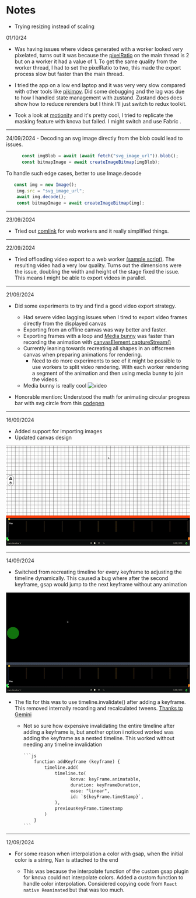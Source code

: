 # Notes

- Trying resizing instead of scaling

01/10/24

- Was having issues where videos generated with a worker looked very pixelated, turns out it was because the  [pixelRatio](https://konvajs.org/api/Konva.Canvas.html#getPixelRatio) on the main thread is 2 but on a worker it had a value of 1.
To get the same quality from the worker thread, I had to set the pixelRatio to two, this made the export process slow but faster than the main thread.

- I tried the app on a low end laptop and it was very very slow compared with other tools like [pikimov](https://pikimov.com/). Did some debugging and the lag was due to how I handled state management with zustand. Zustand docs does show how to reduce rerenders but I think I'll just switch to redux toolkit.

- Took a look at [motionity](https://www.motionity.app/) and it's pretty cool, I tried to replicate the masking feature with knova but failed. I might switch and use Fabric .

<hr />
24/09/2024
- Decoding an svg image directly from the blob could lead to  issues.

  ```ts
        const imgBlob = await (await fetch("svg_image_url")).blob();
        const bitmapImage = await createImageBitmap(imgBlob);
  ```

  To handle such edge cases, better to use Image.decode

  ```ts
     const img = new Image();
      img.src = "svg_image_url";
      await img.decode();
      const bitmapImage = await createImageBitmap(img);
  ```

<hr />

23/09/2024

- Tried out [comlink](https://github.com/GoogleChromeLabs/comlink) for web workers and it really simplified things.

<hr />

22/09/2024

- Tried offloading video export to a web worker [(sample script)](https://gist.github.com/uwemneku/53da519d8f602098c9fb7dacba53a672). The resulting video had a very low quality. Turns out the dimensions were the issue, doubling the width and height of the stage fixed the issue.
This means I might be able to export videos in parallel.

<hr />

21/09/2024

- Did some experiments to try and find a good video export strategy.
  - Had severe video lagging issues when I tired to export video frames directly from the displayed canvas
  - Exporting from an offline canvas was way better and faster.
  - Exporting frames with a loop and [Media bunny](https://mediabunny.dev/examples/procedural-generation/) was faster than recording the animation with [canvasElement.captureStream()](https://developer.mozilla.org/en-US/docs/Web/API/HTMLCanvasElement/captureStream)
  - Currently leaning towards recreating all shapes in an offscreen canvas when preparing animations for rendering.
    - Need to do more experiments to see of it might be possible to use workers to split video rendering.
        With each worker rendering a segment of the animation and then using media bunny to join the videos.
  - Media bunny is really cool
  ![video](./docs/assets/export.gif "Video export")

- Honorable mention: Understood the math for animating circular progress bar with svg circle from this [codepen](https://codepen.io/JMChristensen/pen/AGbeEy?editors=1111)

<hr />

16/09/2024

- Added support for importing images
- Updated canvas design
<img src="./docs/assets/ezgif-2e8bcf8acdc3cd.gif" alt="">

<hr />

14/09/2024

- Switched from recreating timeline for every keyframe to adjusting the timeline dynamically. This caused a bug where after the second keyframe, gsap would jump to the next keyframe without any animation

<img src="./docs/assets/ezgif-6c0d5d1d59ebd8.gif" alt="bug gif" />

- The fix for this was to use timeline.invalidate() after adding a keyframe. This removed internally recording and recalculated tweens. [Thanks to Gemini](https://share.google/aimode/d90IQATrmRZCRKkDl)

  - Not so sure how expensive invalidating the entire timeline after  adding a keyframe is, but another option i noticed worked was adding the keyframe as a nested timeline. This worked without needing any timeline invalidation

        ```js
            function addKeyframe (keyframe) {
                timeline.add(
                    timeline.to(
                          konva: keyFrame.animatable,
                          duration: keyFrameDuration,
                          ease: "linear",
                          id: `${keyFrame.timeStamp}`,
                    ),
                    previousKeyFrame.timestamp
                )
            }
        ```

<hr />
12/09/2024

- For some reason when interpolation a color with gsap, when the initial color is a string, Nan is attached to the end

  - This was because the interpolate function of the custom gsap plugin for knova could not interpolate colors. Added a custom function to handle color interpolation. Considered copying code from `React native Reanimated` but that was too much.
